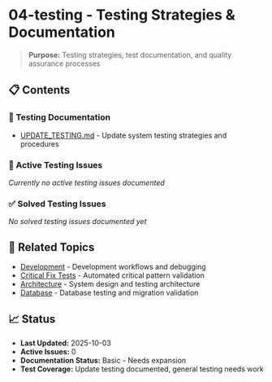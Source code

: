 # 04-testing - Testing Strategies & Documentation

> **Purpose:** Testing strategies, test documentation, and quality assurance processes

## 📋 **Contents**

### **🧪 Testing Documentation**
- [UPDATE_TESTING.md](UPDATE_TESTING.md) - Update system testing strategies and procedures

### **🔄 Active Testing Issues**
*Currently no active testing issues documented*

### **✅ Solved Testing Issues**
*No solved testing issues documented yet*

## 🔗 **Related Topics**

- [Development](../03-development/) - Development workflows and debugging
- [Critical Fix Tests](../../tests/critical-fixes/) - Automated critical pattern validation
- [Architecture](../02-architecture/) - System design and testing architecture
- [Database](../05-database/) - Database testing and migration validation

## 📈 **Status**

- **Last Updated:** 2025-10-03
- **Active Issues:** 0
- **Documentation Status:** Basic - Needs expansion
- **Test Coverage:** Update testing documented, general testing needs work